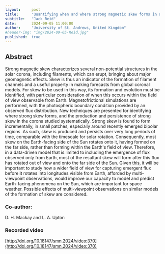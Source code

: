 ```yaml
---
layout:     post
title:      "Quantifying when and where strong magnetic skew forms in a data-driven global model of the solar corona when limited observational data exist"
subtitle:   "Jack Reid"
date:       2024-09-05 11:00:00
author:     "University of St. Andrews, United Kingdom"
#header-img: "img/2024-09-05-Reid.jpg"
published:  true
---
```


## Abstract
Strong magnetic skew characterizes several non-potential structures in the solar corona, including filaments, which can erupt, bringing about major geomagnetic effects. Skew is thus an indicator of the formation of filament channels and a useful property in making forecasts from global coronal models. For skew to be used in this way, its formation and evolution must be identified, with particular consideration of when this occurs within the field of view observable from Earth. Magnetofrictional simulations are performed, with the photospheric boundary condition provided by an observed flux distribution. New techniques are presented for identifying where strong skew forms, and the production and persistence of strong skew in the corona studied systematically. Strong skew is found to form incrementally, in small patches, especially around recently emerged bipolar regions. As such, skew is produced and persists over very long periods of time, comparable with the timescale for solar rotation. Consequently, most skew on the Earth-facing side of the Sun rotates onto it, having formed on the far side, rather than forming within the Earth's field of view. Therefore, in a data-driven model that is limited to including the emergence of flux observed only from Earth, most of the resultant skew will form after this flux has rotated out of view and onto the far side of the Sun. Given this, it will be important to study how a wider field of view for capturing emergent flux before it rotates into longitudes visible from Earth, afforded by multi-viewpoint observations, would improve our capacity to model and predict Earth-facing phenomena on the Sun, which are important for space weather. Possible effects of multi-viewpoint observations on similar models of the formation of skew are considered.

### Co-author:
D. H. Mackay and L. A. Upton

### Recorded video
[http://doi.org/10.18147/smn.2024/video:370](http://doi.org/10.18147/smn.2024/video:370)
